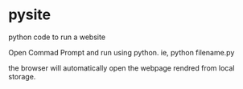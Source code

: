 # pysite
python code to run a website

Open Commad Prompt and run using python. 
ie, python filename.py

the browser will automatically open the webpage rendred from local storage.


